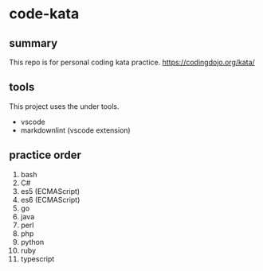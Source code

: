 # code-kata

## summary

This repo is for personal coding kata practice.
<https://codingdojo.org/kata/>

## tools

This project uses the under tools.

- vscode
- markdownlint (vscode extension)

## practice order

1. bash
1. C#
1. es5 (ECMAScript)
1. es6 (ECMAScript)
1. go
1. java
1. perl
1. php
1. python
1. ruby
1. typescript
